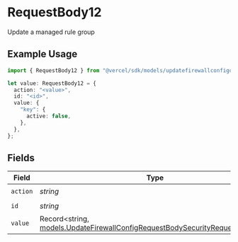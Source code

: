 # RequestBody12

Update a managed rule group

## Example Usage

```typescript
import { RequestBody12 } from "@vercel/sdk/models/updatefirewallconfigop.js";

let value: RequestBody12 = {
  action: "<value>",
  id: "<id>",
  value: {
    "key": {
      active: false,
    },
  },
};
```

## Fields

| Field                                                                                                                                              | Type                                                                                                                                               | Required                                                                                                                                           | Description                                                                                                                                        |
| -------------------------------------------------------------------------------------------------------------------------------------------------- | -------------------------------------------------------------------------------------------------------------------------------------------------- | -------------------------------------------------------------------------------------------------------------------------------------------------- | -------------------------------------------------------------------------------------------------------------------------------------------------- |
| `action`                                                                                                                                           | *string*                                                                                                                                           | :heavy_check_mark:                                                                                                                                 | N/A                                                                                                                                                |
| `id`                                                                                                                                               | *string*                                                                                                                                           | :heavy_check_mark:                                                                                                                                 | N/A                                                                                                                                                |
| `value`                                                                                                                                            | Record<string, [models.UpdateFirewallConfigRequestBodySecurityRequest12Value](../models/updatefirewallconfigrequestbodysecurityrequest12value.md)> | :heavy_check_mark:                                                                                                                                 | N/A                                                                                                                                                |